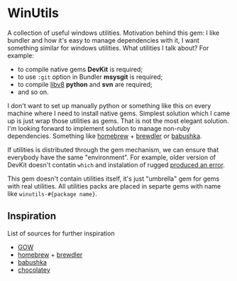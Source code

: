 # WinUtils

A collection of useful windows utilities. Motivation behind this gem: I like bundler and how it's easy to manage dependencies with it, I want something similar for windows utilities. What utilities I talk about? For example:
 * to compile native gems **DevKit** is required;
 * to use `:git` option in Bundler **msysgit** is required;
 * to compile [libv8](/cowboyd/libv8) **python** and **svn** are required;
 * and so on.

I don't want to set up manually python or something like this on every machine where I need to install native gems.
Simplest solution which I came up is just wrap those utilities as gems. That is not the most elegant solution. I'm looking forward to implement solution to manage non-ruby dependencies. Something like [homebrew](/mxcl/homebrew) + [brewdler](/andrew/brewdler) or [babushka](/benhoskings/babushka).

If utilities is distributed through the gem mechanism, we can ensure that everybody have the same "environment". For example, older version of DevKit doesn't contatin `which` and instalation of rugged [produced an error](https://github.com/libgit2/rugged/issues/43#issuecomment-6516907).

This gem doesn't contain utilities itself, it's just "umbrella" gem for gems with real utilities. All utilities packs are placed in separte gems with name like `winutils-#{package name}`.

## Inspiration

List of sources for further inspiration

 * [GOW](https://github.com/bmatzelle/gow/wiki)
 * [homebrew](/mxcl/homebrew) + [brewdler](/andrew/brewdler)
 * [babushka](/benhoskings/babushka)
 * [chocolatey](http://chocolatey.org/)
